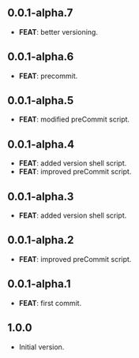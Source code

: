 ## 0.0.1-alpha.7

 - **FEAT**: better versioning.

## 0.0.1-alpha.6

 - **FEAT**: precommit.

## 0.0.1-alpha.5

 - **FEAT**: modified preCommit script.

## 0.0.1-alpha.4

 - **FEAT**: added version shell script.
 - **FEAT**: improved preCommit script.

## 0.0.1-alpha.3

 - **FEAT**: added version shell script.

## 0.0.1-alpha.2

 - **FEAT**: improved preCommit script.

## 0.0.1-alpha.1

 - **FEAT**: first commit.

## 1.0.0

- Initial version.
